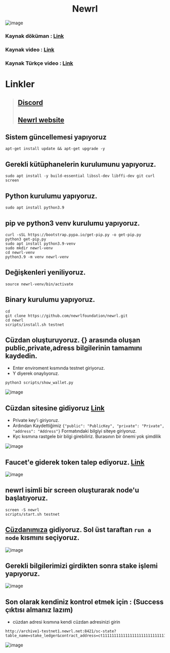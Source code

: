 # <h1 align="center">Newrl</h1>
![image](https://user-images.githubusercontent.com/73015593/194648553-635061bf-3dbf-4517-a1d6-3a0063f76439.png)

### Kaynak döküman : [Link](https://www.publish0x.com/pramonoutomo/newrl-nodes-installation-xxzvrdp)
### Kaynak video : [Link](https://www.youtube.com/watch?v=1MfI3_shvsg)
### Kaynak Türkçe video : [Link](https://youtu.be/Zxpiv0YQoJA)

# Linkler
> ## [Discord](https://discord.gg/A2bqeqSX)
> ## [Newrl website](https://newrl.net/)

## Sistem güncellemesi yapıyoruz
```
apt-get install update && apt-get upgrade -y
```

## Gerekli kütüphanelerin kurulumunu yapıyoruz.
```
sudo apt install -y build-essential libssl-dev libffi-dev git curl screen
```

## Python kurulumu yapıyoruz.
```
sudo apt install python3.9
```

## pip ve python3 venv kurulumu yapıyoruz.
```
curl -sSL https://bootstrap.pypa.io/get-pip.py -o get-pip.py
python3 get-pip.py
sudo apt install python3.9-venv
sudo mkdir newrl-venv
cd newrl-venv
python3.9 -m venv newrl-venv
```

## Değişkenleri yeniliyoruz.
```
source newrl-venv/bin/activate
```

## Binary kurulumu yapıyoruz.
```
cd
git clone https://github.com/newrlfoundation/newrl.git
cd newrl
scripts/install.sh testnet
```

## Cüzdan oluşturuyoruz. {} arasında oluşan public,private,adress bilgilerinin tamamını kaydedin.
* Enter enviroment kısmında testnet giriyoruz.
* Y diyerek onaylıyoruz.
```
python3 scripts/show_wallet.py
```
![image](https://user-images.githubusercontent.com/73015593/194652222-59d6e443-8999-4da1-98c2-c5b2ec5aa059.png)


## Cüzdan sitesine gidiyoruz [Link](https://wallet.newrl.net/) 
* Private key'i giriyoruz.
* Ardından Kaydettiğimiz `{"public": "PublicKey", "private": "Private", "address": "Address"}` Formatındaki bilgiyi siteye giriyoruz.
* Kyc kısmına rastgele bir bilgi girebiliriz. Burasının bir önemi yok şimdilik

![image](https://user-images.githubusercontent.com/73015593/194652521-a1fe4c3d-6a1d-4b31-8b9e-5403c95cac7b.png)

## Faucet'e giderek token talep ediyoruz. [Link](https://wallet.newrl.net/faucet/)
![image](https://user-images.githubusercontent.com/73015593/194663384-0f689051-c24b-44e9-828b-89936c3fc658.png)

## newrl isimli bir screen oluşturarak node'u başlatıyoruz.
```
screen -S newrl
scripts/start.sh testnet
```

## [Cüzdanımıza](https://wallet.newrl.net/) gidiyoruz. Sol üst taraftan `run a node` kısmını seçiyoruz.
![image](https://user-images.githubusercontent.com/73015593/194664089-4f3ad456-6d80-4bc7-a192-0bbc2baf046d.png)

## Gerekli bilgilerimizi girdikten sonra stake işlemi yapıyoruz.
![image](https://user-images.githubusercontent.com/73015593/194664743-a562f3c6-3a0c-44db-ba78-7a5cb394fbbe.png)

## Son olarak kendiniz kontrol etmek için : (Success çıktısı almanız lazım)
* cüzdan adresi kısmına kendi cüzdan adresinizi girin
```
http://archive1-testnet1.newrl.net:8421/sc-state?table_name=stake_ledger&contract_address=ct1111111111111111111111111111111111111115&unique_column=wallet_address&unique_value=cüzdanadresi
```
![image](https://user-images.githubusercontent.com/73015593/194668205-6203c110-f2a3-4094-829c-e5268b887af8.png)

